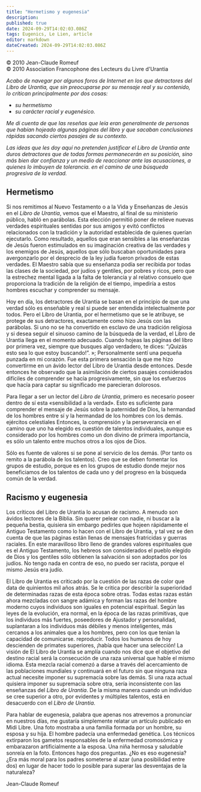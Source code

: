 ```yaml
---
title: "Hermetismo y eugenesia"
description: 
published: true
date: 2024-09-29T14:02:03.086Z
tags: Eugenics, Le Lien, article
editor: markdown
dateCreated: 2024-09-29T14:02:03.086Z
---
```


<p class="v-card tema v-sheet--gris claro aclarar-3 px-2">© 2010 Jean-Claude Romeuf<br>© 2010 Association Francophone des Lecteurs du Livre d'Urantia</p>


_Acabo de navegar por algunos foros de Internet en los que detractores del Libro de Urantia, que sin preocuparse por su mensaje real y su contenido, lo critican principalmente por dos cosas:_

- _su hermetismo_
- _su carácter racial y eugenésico._

_Me di cuenta de que las reseñas que leía eran generalmente de personas que habían hojeado algunas páginas del libro y que sacaban conclusiones rápidas sacando ciertos pasajes de su contexto._

_Las ideas que les doy aquí no pretenden justificar el Libro de Urantia ante duros detractores que de todas formas permanecerán en su posición, sino más bien dar confianza y un medio de reaccionar ante las acusaciones, a quienes lo imbuyen de tolerancia. en el camino de una búsqueda progresiva de la verdad._


## Hermetismo

Si nos remitimos al Nuevo Testamento o a la Vida y Enseñanzas de Jesús en el _Libro de Urantia_, vemos que el Maestro, al final de su ministerio público, habló en parábolas. Esta elección permitió poner de relieve nuevas verdades espirituales sentidas por sus amigos y evitó conflictos relacionados con la tradición y la autoridad establecida de quienes querían ejecutarlo. Como resultado, aquellos que eran sensibles a las enseñanzas de Jesús fueron estimulados en su imaginación creativa de las verdades y los enemigos de Jesús, aquellos que sólo buscaban oportunidades para avergonzarlo por el desprecio de la ley judía fueron privados de estas verdades. El Maestro sabía que su enseñanza podía ser recibida por todas las clases de la sociedad, por judíos y gentiles, por pobres y ricos, pero que la estrechez mental ligada a la falta de tolerancia y al relativo consuelo que proporciona la tradición de la religión de el tiempo, impediría a estos hombres escuchar y comprender su mensaje.

Hoy en día, los detractores de Urantia se basan en el principio de que una verdad sólo es enseñable y real si puede ser entendida intelectualmente por todos. Pero el Libro de Urantia, por el hermetismo que se le atribuye, se protege de sus detractores, exactamente como hizo Jesús con las parábolas. Si uno no se ha convertido en esclavo de una tradición religiosa y si desea seguir el sinuoso camino de la búsqueda de la verdad, el Libro de Urantia llega en el momento adecuado. Cuando hojeas las páginas del libro por primera vez, siempre que busques algo verdadero, te dices: “¡Quizás esto sea lo que estoy buscando!”. »; Personalmente sentí una pequeña punzada en mi corazón. Fue esta primera sensación la que me hizo convertirme en un ávido lector del Libro de Urantia desde entonces. Desde entonces he observado que la asimilación de ciertos pasajes considerados difíciles de comprender se hacía progresivamente, sin que los esfuerzos que hacía para captar su significado me parecieran dolorosos.

Para llegar a ser un lector del _Libro de Urantia_, primero es necesario poseer dentro de sí esta «sensibilidad a la verdad». Esto es suficiente para comprender el mensaje de Jesús sobre la paternidad de Dios, la hermandad de los hombres entre sí y la hermandad de los hombres con los demás. ejércitos celestiales Entonces, la comprensión y la perseverancia en el camino que uno ha elegido es cuestión de talentos individuales, aunque es considerado por los hombres como un don divino de primera importancia, es sólo un talento entre muchos otros a los ojos de Dios.

Sólo es fuente de valores si se pone al servicio de los demás. (Por tanto os remito a la parábola de los talentos). Creo que se deben fomentar los grupos de estudio, porque es en los grupos de estudio donde mejor nos beneficiamos de los talentos de cada uno y del progreso en la búsqueda común de la verdad.

## Racismo y eugenesia

Los críticos del Libro de Urantia lo acusan de racismo. A menudo son ávidos lectores de la Biblia. Sin querer pelear con nadie, ni buscar a la pequeña bestia, quisiera sin embargo pedirles que hojeen rápidamente el Antiguo Testamento como lo hacen con el Libro de Urantia, y tal vez se den cuenta de que las páginas están llenas de mensajes fratricidas y guerras raciales. En este maravilloso libro lleno de grandes valores espirituales que es el Antiguo Testamento, los hebreos son considerados el pueblo elegido de Dios y los gentiles sólo obtienen la salvación si son adoptados por los judíos. No tengo nada en contra de eso, no puedo ser racista, porque el mismo Jesús era judío.

El Libro de Urantia es criticado por la cuestión de las razas de color que data de quinientos mil años atrás. Se le critica por describir la superioridad de determinadas razas de esta época sobre otras. Todas estas razas están ahora mezcladas con sangre adámica y forman las razas del hombre moderno cuyos individuos son iguales en potencial espiritual. Según las leyes de la evolución, era normal, en la época de las razas primitivas, que los individuos más fuertes, poseedores de Ajustador y personalidad, suplantaran a los individuos más débiles y menos inteligentes, más cercanos a los animales que a los hombres, pero con los que tenían la capacidad de comunicarse. reproducir. Todos los humanos de hoy descienden de primates superiores, ¡había que hacer una selección! La visión de El Libro de Urantia se amplía cuando nos dice que el objetivo del destino racial será la consecución de una raza universal que hable el mismo idioma. Esta mezcla racial comenzó a darse a través del acercamiento de las poblaciones mundiales y continuará en el futuro sin que ninguna raza actual necesite imponer su supremacía sobre las demás. Si una raza actual quisiera imponer su supremacía sobre otra, sería inconsistente con las enseñanzas del _Libro de Urantia_. De la misma manera cuando un individuo se cree superior a otro, por evidentes y múltiples talentos, está en desacuerdo con el _Libro de Urantia_.

Para hablar de eugenesia, palabra que apenas nos atrevemos a pronunciar en nuestros días, me gustaría simplemente relatar un artículo publicado en Midi Libre. Una foto mostraba a una familia formada por un hombre, su esposa y su hija. El hombre padecía una enfermedad genética. Los técnicos extirparon los gametos responsables de la enfermedad cromosómica y embarazaron artificialmente a la esposa. Una niña hermosa y saludable sonreía en la foto. Entonces hago dos preguntas. ¿No es eso eugenesia? ¿Era más moral para los padres someterse al azar (una posibilidad entre dos) en lugar de hacer todo lo posible para superar las desventajas de la naturaleza?

Jean-Claude Romeuf

